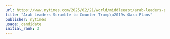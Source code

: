 ```yaml
---
url: https://www.nytimes.com/2025/02/21/world/middleeast/arab-leaders-plan-gaza.html
title: "Arab Leaders Scramble to Counter Trump\u2019s Gaza Plans"
publisher: nytimes
usage: candidate
initial_rank: 3
---
```

